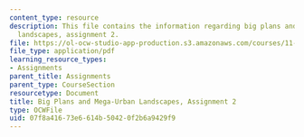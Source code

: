 ```yaml
---
content_type: resource
description: This file contains the information regarding big plans and mega-urban
  landscapes, assignment 2.
file: https://ol-ocw-studio-app-production.s3.amazonaws.com/courses/11-123-big-plans-and-mega-urban-landscapes-spring-2014/07f8a41673e6614b50420f2b6a9429f9_MIT11_123S14_assignment2.pdf
file_type: application/pdf
learning_resource_types:
- Assignments
parent_title: Assignments
parent_type: CourseSection
resourcetype: Document
title: Big Plans and Mega-Urban Landscapes, Assignment 2
type: OCWFile
uid: 07f8a416-73e6-614b-5042-0f2b6a9429f9
---
```

